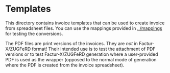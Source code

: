 # Templates

This directory contains invoice templates that can be used to create invoice
from spreadsheet files.  You can use the mappings provided in
[../mappings](../mappings/README.md) for testing the conversions.

The PDF files are print versions of the invoices. They are *not* in
Factur-X/ZUGFeRD format! Their intended use is to test the attachment of PDF
versions or to test Factur-X/ZUGFeRD generation where a user-provided PDF
is used as the wrapper (opposed to the normal mode of generation where the
PDF is created from the invoice spreadsheet).
